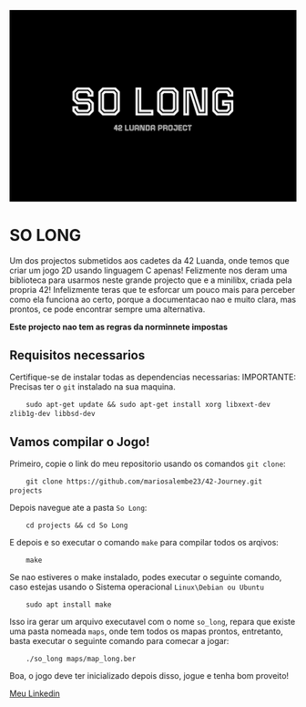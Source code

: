 ![SO_LONG](so%20long.png)

# SO LONG
Um dos projectos submetidos aos cadetes da 42 Luanda, onde temos que criar um jogo 2D usando linguagem C apenas! Felizmente nos deram uma biblioteca para usarmos neste grande projecto que e a minilibx, criada pela propria 42! Infelizmente teras que te esforcar um pouco mais para perceber como ela funciona ao certo, porque a documentacao nao e muito clara, mas prontos, ce pode encontrar sempre uma alternativa.

**Este projecto nao tem as regras da norminnete impostas**

## Requisitos necessarios
Certifique-se de instalar todas as dependencias necessarias:
IMPORTANTE: Precisas ter o `git` instalado na sua maquina.
```ssh
    sudo apt-get update && sudo apt-get install xorg libxext-dev zlib1g-dev libbsd-dev
```

## Vamos compilar o Jogo!
Primeiro, copie o link do meu repositorio usando os comandos `git clone`:
```ssh
    git clone https://github.com/mariosalembe23/42-Journey.git projects
```

Depois navegue ate a pasta `So Long`:
```ssh
    cd projects && cd So Long
```
E depois e so executar o comando `make` para compilar todos os arqivos:
```ssh
    make
```
Se nao estiveres o make instalado, podes executar o seguinte comando, caso estejas usando o Sistema operacional `Linux\Debian ou Ubuntu`
```ssh
    sudo apt install make
```
Isso ira gerar um arquivo executavel com o nome `so_long`, repara que existe uma pasta nomeada `maps`, onde tem todos os mapas prontos, entretanto, basta executar o seguinte comando para comecar a jogar:
```ssh
    ./so_long maps/map_long.ber
```
Boa, o jogo deve ter inicializado depois disso, jogue e tenha bom proveito!

[Meu Linkedin](https://www.linkedin.com/in/m%C3%A1rio-salembe-5211792a6/)

